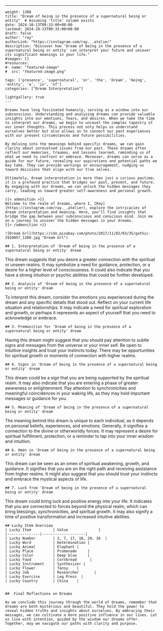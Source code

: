 ---
    weight: 1388
    title: "Dream of being in the presence of a supernatural being or entity"  # Assuming 'title' column exists
    date: 2024-10-13T09:33:00+08:00
    lastmod: 2024-10-13T09:33:00+08:00
    draft: false
    author: "ray"
    authorLink: "https://instagram.com/ray._.atelier"
    description: "Discover how 'Dream of being in the presence of a supernatural being or entity' can interpret your future and uncover its significant meanings in your life."
    #images: []
    #resources:
    #- name: "featured-image"
    #  src: "featured-image.png"
    
    tags: ['presence', 'supernatural', 'or', 'the', 'Dream', 'being', 'entity', 'a', 'in', 'of']
    categories: ["Dream Interpretation"]
    
    lightgallery: true
    ---
    
    Dreams have long fascinated humanity, serving as a window into our subconscious. Understanding and analyzing dreams can provide valuable insights into our emotions, fears, and desires. When we take the time to interpret our dreams, we begin to unravel the complex tapestry of our inner thoughts. This process not only helps us understand ourselves better but also allows us to connect our past experiences with our present circumstances and future possibilities.
    
    By delving into the meanings behind specific dreams, we can gain clarity about unresolved issues from our past. These dreams often reflect our memories, traumas, and lessons learned, reminding us of what we need to confront or embrace. Moreover, dreams can serve as a guide for our future, revealing our aspirations and potential paths we may take. They can provide warnings or encouragement, nudging us toward decisions that align with our true selves.
    
    Ultimately, dream interpretation is more than just a curious pastime; it is a profound practice that bridges our past, present, and future. By engaging with our dreams, we can unlock the hidden messages they carry, leading us toward greater self-awareness and personal growth.
    
    {{< admonition >}}
    Welcome to the realm of dreams, where I, [Ray](https://instagram.com/ray._.atelier), explore the intricacies of dream interpretation and meaning. Here, you’ll find insights that bridge the gap between your subconscious and conscious mind. Join me on a journey to uncover the hidden messages in your dreams.
    {{< /admonition >}}
    
    ![Dream Grl](https://cdn.pixabay.com/photo/2017/11/02/03/35/gothic-2910057_1280.jpg "Dream Grl")
    
    ## 1. Interpretation of 'Dream of being in the presence of a supernatural being or entity' dream
    
This dream suggests that you desire a greater connection with the spiritual or unseen realms. It may symbolize a need for guidance, protection, or a desire for a higher level of consciousness. It could also indicate that you have a strong intuition or psychic abilities that could be further developed.
    
    ## 2. Analysis of 'Dream of being in the presence of a supernatural being or entity' dream
    
To interpret this dream, consider the emotions you experienced during the dream and any specific details that stood out. Reflect on your current life situation and relationships. It may indicate a need for spiritual exploration and growth, or perhaps it represents an aspect of yourself that you need to acknowledge or embrace.
    
    ## 3. Premonition for 'Dream of being in the presence of a supernatural being or entity' dream
    
Having this dream might suggest that you should pay attention to subtle signs and messages from the universe or your inner self. Be open to intuitive insights and trust your instincts today. There may be opportunities for spiritual growth or moments of connection with higher realms.
    
    ## 4. Signs in 'Dream of being in the presence of a supernatural being or entity' dream
    
This dream could be a sign that you are being supported by the spiritual realm. It may also indicate that you are entering a phase of greater awareness or enlightenment. Pay attention to synchronicities and meaningful coincidences in your waking life, as they may hold important messages or guidance for you.
    
    ## 5. Meaning of 'Dream of being in the presence of a supernatural being or entity' dream
    
The meaning behind this dream is unique to each individual, as it depends on personal beliefs, experiences, and emotions. Generally, it signifies a connection to the divine or otherworldly forces. It may represent a desire for spiritual fulfillment, protection, or a reminder to tap into your inner wisdom and intuition.
    
    ## 6. Omen in 'Dream of being in the presence of a supernatural being or entity' dream
    
This dream can be seen as an omen of spiritual awakening, growth, and guidance. It signifies that you are on the right path and receiving assistance from higher realms. It might also suggest that you should trust your instincts and embrace the mystical aspects of life.
    
    ## 7. Luck from 'Dream of being in the presence of a supernatural being or entity' dream
    
This dream could bring luck and positive energy into your life. It indicates that you are connected to forces beyond the physical realm, which can bring blessings, synchronicities, and spiritual growth. It may also signify a time of positive transformation and increased intuitive abilities.
    
    ## Lucky Item Overview
    | Lucky Item          | Value              |
    |---------------|--------------------|
    | Lucky Number        | 2, 7, 17, 18, 20, 26  |
    | Lucky Word          | Determination |
    | Lucky Animal        | Elephant |
    | Lucky Place         | Promenade     |
    | Lucky Color         | Deep blue     |
    | Lucky Food          | Cornbread      |
    | Lucky Instrument    | Synthesizer |
    | Lucky Flower        | Tansy    |
    | Lucky Job           | Researcher       |
    | Lucky Exercise      | Leg Press  |
    | Lucky Country       | China    |
    
    
    ##  Final Reflections on Dreams
    
    As we conclude this journey through the world of dreams, remember that dreams are both mysterious and beautiful. They hold the power to reveal hidden truths and insights about ourselves. By embracing their messages, we can cultivate a more positive influence in our lives. Let us live with intention, guided by the wisdom our dreams offer. Together, may we navigate our paths with clarity and purpose.
    